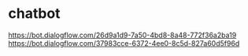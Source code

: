 # chatbot
https://bot.dialogflow.com/26d9a1d9-7a50-4bd8-8a48-772f36a2ba19
https://bot.dialogflow.com/37983cce-6372-4ee0-8c5d-827a60d5f96d

